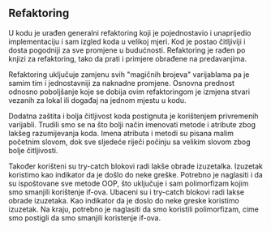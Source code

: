 ## Refaktoring

U kodu je urađen generalni refaktoring koji je pojednostavio i unaprijedio implementaciju i sam izgled koda u velikoj mjeri.
Kod je postao čitljiviji i dosta pogodniji za sve promjene u budućnosti. Refaktoring je rađen po knjizi za refaktoring, tako 
da prati i primjere obrađene na predavanjima.

Refaktoring uključuje zamjenu svih "magičnih brojeva" varijablama pa je samim tim i jednostavniji za naknadne promjene.
Osnovna prednost odnosno poboljšanje koje se dobija ovim refaktoringom je izmjena stvari vezanih za lokal ili događaj
na jednom mjestu u kodu.

Dodatna zaštita i bolja čitljivost koda postignuta je korištenjem privremenih varijabli. Trudili smo se na što bolji način
imenovati metode i atribute zbog lakšeg razumijevanja koda. Imena atributa i metodi su pisana malim početnim slovom, dok sve
sljedeće riječi počinju sa velikim slovom zbog bolje čitljivosti. 

Također korišteni su try-catch blokovi radi lakše obrade izuzetalka. Izuzetak koristimo kao indikator da je došlo do neke greške.
Potrebno je naglasiti i da su ispoštovane sve metode OOP, što uključuje i sam polimorfizam kojim smo smanjili korištenje if-ova.
Ubaceni su i try-catch blokovi radi lakse obrade izuzetaka. Kao indikator da je doslo do
neke greske koristimo izuzetak. Na kraju, potrebno je naglasiti da smo koristili polimorfizam,
cime smo postigli da smo smanjili koristenje if-ova.
